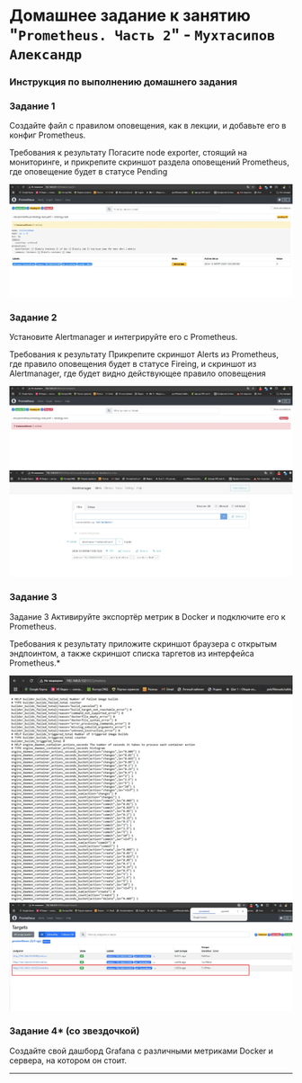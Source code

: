 # Домашнее задание к занятию "`Prometheus. Часть 2`" - `Мухтасипов Александр`


### Инструкция по выполнению домашнего задания

###   Задание 1

Создайте файл с правилом оповещения, как в лекции, и добавьте его в конфиг Prometheus.

Требования к результату
 Погасите node exporter, стоящий на мониторинге, и прикрепите скриншот раздела оповещений Prometheus, где оповещение будет в статусе Pending

![Задание 1](./img/Screenshot_0.jpg)


###   Задание 2
Установите Alertmanager и интегрируйте его с Prometheus.

Требования к результату
 Прикрепите скриншот Alerts из Prometheus, где правило оповещения будет в статусе Fireing, и скриншот из Alertmanager, где будет видно действующее правило оповещения

![Задание 2](./img/Screenshot_1.jpg)
![Задание 2.1](./img/Screenshot_2.jpg)


###   Задание 3
Задание 3
Активируйте экспортёр метрик в Docker и подключите его к Prometheus.

Требования к результату
 приложите скриншот браузера с открытым эндпоинтом, а также скриншот списка таргетов из интерфейса Prometheus.*

![Задание 3](./img/Screenshot_41.jpg)
![Задание 3.1](./img/Screenshot_3.jpg)



###  Задание 4* (со звездочкой)
Создайте свой дашборд Grafana с различными метриками Docker и сервера, на котором он стоит.



---
